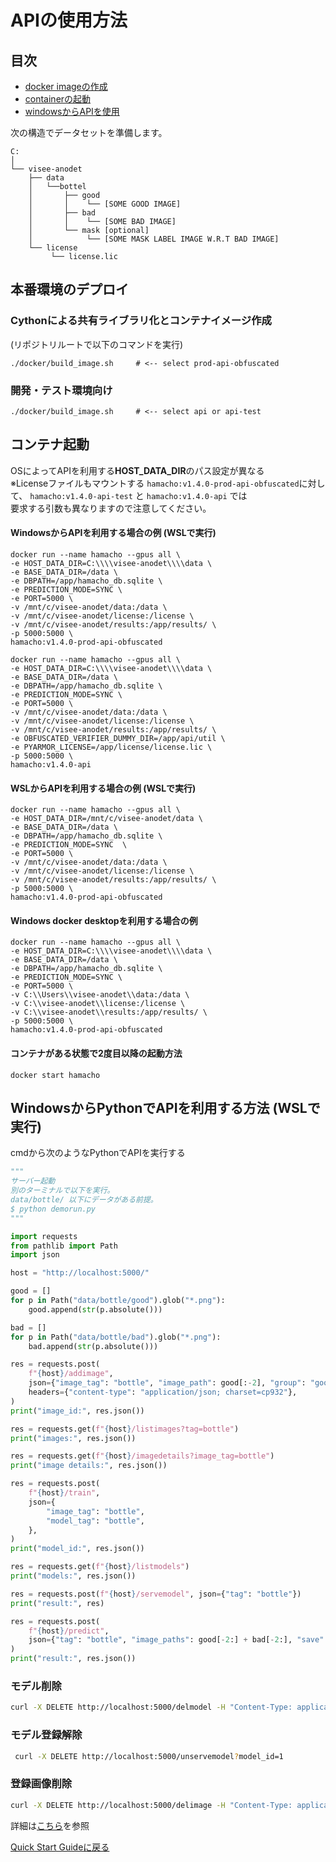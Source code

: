 # APIの使用方法

## 目次 
- [docker imageの作成](#cythonによる共有ライブラリ化とコンテナイメージ作成)
- [containerの起動](#コンテナ起動)
- [windowsからAPIを使用](#windowsからpythonでapiを利用する方法-wslで実行)


次の構造でデータセットを準備します。

```
C:
│ 
└── visee-anodet
    ├── data
    │   └──bottel
    │       ├── good
    │       │    └── [SOME GOOD IMAGE]
    │       ├── bad
    │       │    └── [SOME BAD IMAGE]
    │       └── mask [optional]
    │            └── [SOME MASK LABEL IMAGE W.R.T BAD IMAGE]
    └── license
         └── license.lic
```

## 本番環境のデプロイ

### Cythonによる共有ライブラリ化とコンテナイメージ作成

(リポジトリルートで以下のコマンドを実行)
```
./docker/build_image.sh     # <-- select prod-api-obfuscated
```

### 開発・テスト環境向け
```
./docker/build_image.sh     # <-- select api or api-test
```

## コンテナ起動
OSによってAPIを利用する****HOST_DATA_DIR****のパス設定が異なる  
※Licenseファイルもマウントする
`hamacho:v1.4.0-prod-api-obfuscated`に対して、
 `hamacho:v1.4.0-api-test` と `hamacho:v1.4.0-api` では  
  要求する引数も異なりますので注意してください。
#### WindowsからAPIを利用する場合の例 (WSLで実行)
```
docker run --name hamacho --gpus all \
-e HOST_DATA_DIR=C:\\\\visee-anodet\\\\data \
-e BASE_DATA_DIR=/data \ 
-e DBPATH=/app/hamacho_db.sqlite \
-e PREDICTION_MODE=SYNC \
-e PORT=5000 \
-v /mnt/c/visee-anodet/data:/data \
-v /mnt/c/visee-anodet/license:/license \
-v /mnt/c/visee-anodet/results:/app/results/ \
-p 5000:5000 \
hamacho:v1.4.0-prod-api-obfuscated
```

```
docker run --name hamacho --gpus all \
-e HOST_DATA_DIR=C:\\\\visee-anodet\\\\data \
-e BASE_DATA_DIR=/data \ 
-e DBPATH=/app/hamacho_db.sqlite \
-e PREDICTION_MODE=SYNC \
-e PORT=5000 \
-v /mnt/c/visee-anodet/data:/data \
-v /mnt/c/visee-anodet/license:/license \
-v /mnt/c/visee-anodet/results:/app/results/ \
-e OBFUSCATED_VERIFIER_DUMMY_DIR=/app/api/util \
-e PYARMOR_LICENSE=/app/license/license.lic \
-p 5000:5000 \
hamacho:v1.4.0-api
```

#### WSLからAPIを利用する場合の例 (WSLで実行)
```
docker run --name hamacho --gpus all \
-e HOST_DATA_DIR=/mnt/c/visee-anodet/data \
-e BASE_DATA_DIR=/data \
-e DBPATH=/app/hamacho_db.sqlite \
-e PREDICTION_MODE=SYNC  \
-e PORT=5000 \ 
-v /mnt/c/visee-anodet/data:/data \
-v /mnt/c/visee-anodet/license:/license \
-v /mnt/c/visee-anodet/results:/app/results/ \
-p 5000:5000 \ 
hamacho:v1.4.0-prod-api-obfuscated

```
#### Windows docker desktopを利用する場合の例
```
docker run --name hamacho --gpus all \
-e HOST_DATA_DIR=C:\\\\visee-anodet\\\\data \
-e BASE_DATA_DIR=/data \
-e DBPATH=/app/hamacho_db.sqlite \
-e PREDICTION_MODE=SYNC \
-e PORT=5000 \
-v C:\\Users\\visee-anodet\\data:/data \
-v C:\\visee-anodet\\license:/license \
-v C:\\visee-anodet\\results:/app/results/ \
-p 5000:5000 \
hamacho:v1.4.0-prod-api-obfuscated
```
#### コンテナがある状態で2度目以降の起動方法
```
docker start hamacho
```

## WindowsからPythonでAPIを利用する方法 (WSLで実行)
cmdから次のようなPythonでAPIを実行する



```python
"""
サーバー起動
別のターミナルで以下を実行。
data/bottle/ 以下にデータがある前提。
$ python demorun.py
"""

import requests
from pathlib import Path
import json

host = "http://localhost:5000/"

good = []
for p in Path("data/bottle/good").glob("*.png"):
    good.append(str(p.absolute()))

bad = []
for p in Path("data/bottle/bad").glob("*.png"):
    bad.append(str(p.absolute()))

res = requests.post(
    f"{host}/addimage",
    json={"image_tag": "bottle", "image_path": good[:-2], "group": "good"},
    headers={"content-type": "application/json; charset=cp932"},
)
print("image_id:", res.json())

res = requests.get(f"{host}/listimages?tag=bottle")
print("images:", res.json())

res = requests.get(f"{host}/imagedetails?image_tag=bottle")
print("image details:", res.json())

res = requests.post(
    f"{host}/train",
    json={
        "image_tag": "bottle",
        "model_tag": "bottle",
    },
)
print("model_id:", res.json())

res = requests.get(f"{host}/listmodels")
print("models:", res.json())

res = requests.post(f"{host}/servemodel", json={"tag": "bottle"})
print("result:", res)

res = requests.post(
    f"{host}/predict",
    json={"tag": "bottle", "image_paths": good[-2:] + bad[-2:], "save": True},
)
print("result:", res.json())

```

### モデル削除
```sh
curl -X DELETE http://localhost:5000/delmodel -H "Content-Type: application/json" -d "[3]"
```

### モデル登録解除
```sh
 curl -X DELETE http://localhost:5000/unservemodel?model_id=1
```

### 登録画像削除
```sh
curl -X DELETE http://localhost:5000/delimage -H "Content-Type: application/json" -d '{"image_tag":"bottle"}'
```





詳細は[こちら](./api/manage-api.jp.md)を参照


[Quick Start Guideに戻る](quickstart.jp.md)